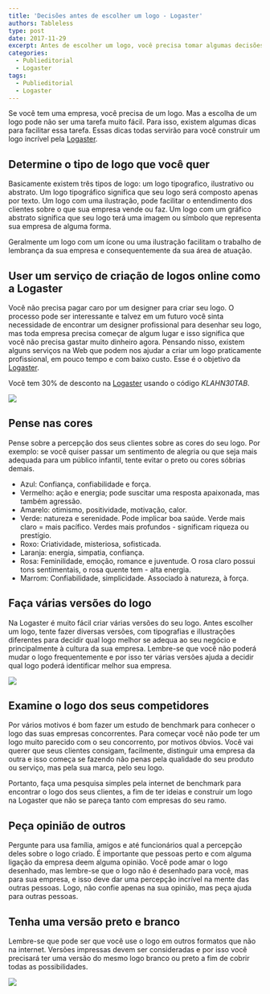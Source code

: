 ```yaml
---
title: 'Decisões antes de escolher um logo - Logaster'
authors: Tableless
type: post
date: 2017-11-29
excerpt: Antes de escolher um logo, você precisa tomar algumas decisões
categories:
  - Publieditorial
  - Logaster
tags:
  - Publieditorial
  - Logaster
---
```


Se você tem uma empresa, você precisa de um logo. Mas a escolha de um logo pode não ser uma tarefa muito fácil. Para isso, existem algumas dicas para facilitar essa tarefa. Essas dicas todas servirão para você construir um logo incrível pela [Logaster](https://www.logaster.com.br/).

## Determine o tipo de logo que você quer
Basicamente existem três tipos de logo: um logo tipografico, ilustrativo ou abstrato. Um logo tipográfico significa que seu logo será composto apenas por texto. Um logo com uma ilustração, pode facilitar o entendimento dos clientes sobre o que sua empresa vende ou faz. Um logo com um gráfico abstrato significa que seu logo terá uma imagem ou símbolo que representa sua empresa de alguma forma.

Geralmente um logo com um ícone ou uma ilustração facilitam o trabalho de lembrança da sua empresa e consequentemente da sua área de atuação.

## User um serviço de criação de logos online como a Logaster
Você não precisa pagar caro por um designer para criar seu logo. O processo pode ser interessante e talvez em um futuro você sinta necessidade de encontrar um designer profissional para desenhar seu logo, mas toda empresa precisa começar de algum lugar e isso significa que você não precisa gastar muito dinheiro agora. Pensando nisso, existem alguns serviços na Web que podem nos ajudar a criar um logo praticamente profissional, em pouco tempo e com baixo custo. Esse é o objetivo da [Logaster](https://www.logaster.com.br/).

Você tem 30% de desconto na [Logaster](https://www.logaster.com.br/) usando o código *KLAHN30TAB*.

![](https://i.imgur.com/2awtPD9.png)


## Pense nas cores
Pense sobre a percepção dos seus clientes sobre as cores do seu logo. Por exemplo: se você quiser passar um sentimento de alegria ou que seja mais adequada para um público infantil, tente evitar o preto ou cores sóbrias demais. 

- Azul: Confiança, confiabilidade e força.
- Vermelho: ação e energia; pode suscitar uma resposta apaixonada, mas também agressão.
- Amarelo: otimismo, positividade, motivação, calor.
- Verde: natureza e serenidade. Pode implicar boa saúde. Verde mais claro = mais pacífico. Verdes mais profundos - significam riqueza ou prestígio.
- Roxo: Criatividade, misteriosa, sofisticada.
- Laranja: energia, simpatia, confiança.
- Rosa: Feminilidade, emoção, romance e juventude. O rosa claro possui tons sentimentais, o rosa quente tem - alta energia.
- Marrom: Confiabilidade, simplicidade. Associado à natureza, à força.


## Faça várias versões do logo
Na Logaster é muito fácil criar várias versões do seu logo. Antes escolher um logo, tente fazer diversas versões, com tipografias e illustrações diferentes para decidir qual logo melhor se adequa ao seu negócio e principalmente à cultura da sua empresa.
Lembre-se que você não poderá mudar o logo frequentemente e por isso ter várias versões ajuda a decidir qual logo poderá identificar melhor sua empresa.

![](https://i.imgur.com/2TIEXPC.png)


## Examine o logo dos seus competidores
Por vários motivos é bom fazer um estudo de benchmark para conhecer o logo das suas empresas concorrentes. Para começar você não pode ter um logo muito parecido com o seu concorrento, por motivos óbvios. Você vai querer que seus clientes consigam, facilmente, distinguir uma empresa da outra e isso começa se fazendo não penas pela qualidade do seu produto ou serviço, mas pela sua marca, pelo seu logo.

Portanto, faça uma pesquisa simples pela internet de benchmark para encontrar o logo dos seus clientes, a fim de ter ideias e construir um logo na Logaster que não se pareça tanto com empresas do seu ramo.


## Peça opinião de outros
Pergunte para usa família, amigos e até funcionários qual a percepção deles sobre o logo criado. É importante que pessoas perto e com alguma ligação da empresa deem alguma opinião. Você pode amar o logo desenhado, mas lembre-se que o logo não é desenhado para você, mas para sua empresa, e isso deve dar uma percepção incrível na mente das outras pessoas. Logo, não confie apenas na sua opinião, mas peça ajuda para outras pessoas.

## Tenha uma versão preto e branco
Lembre-se que pode ser que você use o logo em outros formatos que não na internet. Versões impressas devem ser consideradas e por isso você precisará ter uma versão do mesmo logo branco ou preto a fim de cobrir todas as possibilidades.

![](https://i.imgur.com/dFu01fY.png)


